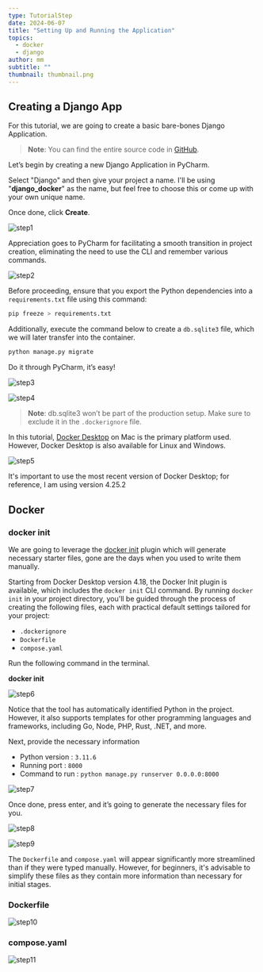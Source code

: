 ```yaml
---
type: TutorialStep
date: 2024-06-07
title: "Setting Up and Running the Application"
topics:
  - docker
  - django
author: mm
subtitle: ""
thumbnail: thumbnail.png
---
```


## Creating a Django App

For this tutorial, we are going to create a basic bare-bones Django Application.

> **Note**: You can find the entire source code in [GitHub](https://github.com/mukulmantosh/dockerizing_django).

Let’s begin by creating a new Django Application in PyCharm.

Select "Django" and then give your project a name. I'll be using "**django_docker**" as the name, but feel free to choose this or come up with your own unique name.

Once done, click **Create**.

![step1](./images/1.png)

Appreciation goes to PyCharm for facilitating a smooth transition in project creation, eliminating the need to use the CLI and remember various commands.

![step2](./images/2.png)

Before proceeding, ensure that you export the Python dependencies into a `requirements.txt` file using this command:

```bash
pip freeze > requirements.txt
```

Additionally, execute the command below to create a `db.sqlite3` file, which we will later transfer into the container.

```bash
python manage.py migrate
```

Do it through PyCharm, it’s easy!

![step3](./images/managepy.png)

![step4](./images/migrate.png)

> **Note**: db.sqlite3 won’t be part of the production setup. Make sure to exclude it in the `.dockerignore` file.

In this tutorial, [Docker Desktop](https://www.docker.com/products/docker-desktop/) on Mac is the primary platform used. However, Docker Desktop is also available for Linux and Windows.

![step5](./images/docker-desktop-hero-v2.png)

It's important to use the most recent version of Docker Desktop; for reference, I am using version 4.25.2

## Docker

### docker init

We are going to leverage the [docker init](https://docs.docker.com/reference/cli/docker/init/) plugin which will generate necessary starter files, gone are the days when you used to write them manually.

Starting from Docker Desktop version 4.18, the Docker Init plugin is available, which includes the `docker init` CLI command. By running `docker init` in your project directory, you'll be guided through the process of creating the following files, each with practical default settings tailored for your project:

- `.dockerignore`
- `Dockerfile`
- `compose.yaml`

Run the following command in the terminal.

**docker init**

![step6](./images/dockerinit.png)

Notice that the tool has automatically identified Python in the project. However, it also supports templates for other programming languages and frameworks, including Go, Node, PHP, Rust, .NET, and more.

Next, provide the necessary information

- Python version : `3.11.6`
- Running port : `8000`
- Command to run : `python manage.py runserver 0.0.0.0:8000`

![step7](./images/5.png)

Once done, press enter, and it’s going to generate the necessary files for you.

![step8](./images/6.png)

![step9](./images/projectfiles.png)

The `Dockerfile` and `compose.yaml` will appear significantly more streamlined than if they were typed manually. However, for beginners, it's advisable to simplify these files as they contain more information than necessary for initial stages.

### Dockerfile

![step10](./images/7.png)

### compose.yaml

![step11](./images/8.png)
